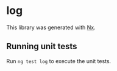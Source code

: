 # log

This library was generated with [Nx](https://nx.dev).

## Running unit tests

Run `ng test log` to execute the unit tests.
